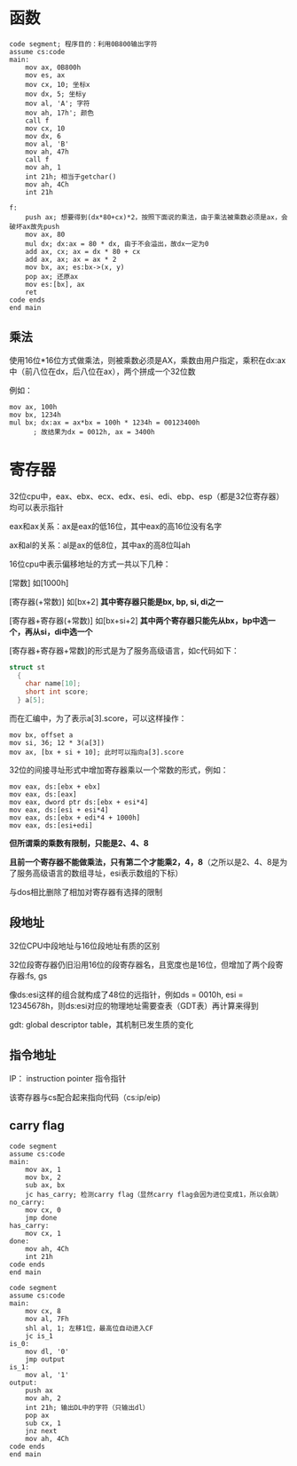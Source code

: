 # 函数

```assembly
code segment; 程序目的：利用0B800输出字符
assume cs:code
main:
	mov ax, 0B800h
	mov es, ax
	mov cx, 10; 坐标x
	mov dx, 5; 坐标y
	mov al, 'A'; 字符
	mov ah, 17h'; 颜色
	call f
	mov cx, 10
	mov dx, 6
	mov al, 'B'
	mov ah, 47h
	call f
	mov ah, 1
	int 21h; 相当于getchar()
	mov ah, 4Ch
	int 21h
	
f:
	push ax; 想要得到(dx*80+cx)*2，按照下面说的乘法，由于乘法被乘数必须是ax，会破坏ax故先push
	mov ax, 80
	mul dx; dx:ax = 80 * dx, 由于不会溢出，故dx一定为0
	add ax, cx; ax = dx * 80 + cx
	add ax, ax; ax = ax * 2
	mov bx, ax; es:bx->(x, y)
	pop ax; 还原ax
	mov es:[bx], ax
	ret
code ends
end main
```

## 乘法

使用16位*16位方式做乘法，则被乘数必须是AX，乘数由用户指定，乘积在dx:ax中（前八位在dx，后八位在ax），两个拼成一个32位数

例如：

```assembly
mov ax, 100h
mov bx, 1234h
mul bx; dx:ax = ax*bx = 100h * 1234h = 00123400h
      ; 故结果为dx = 0012h, ax = 3400h
```



# 寄存器

32位cpu中，eax、ebx、ecx、edx、esi、edi、ebp、esp（都是32位寄存器）均可以表示指针

eax和ax关系：ax是eax的低16位，其中eax的高16位没有名字

ax和al的关系：al是ax的低8位，其中ax的高8位叫ah



16位cpu中表示偏移地址的方式一共以下几种：

[常数]	如[1000h]

[寄存器(+常数)]	如[bx+2] 	**其中寄存器只能是bx, bp, si, di之一**

[寄存器+寄存器(+常数)]	如[bx+si+2]		**其中两个寄存器只能先从bx，bp中选一个，再从si，di中选一个**

[寄存器+寄存器+常数]的形式是为了服务高级语言，如c代码如下：

```c
struct st
  {
    char name[10];
  	short int score;
  } a[5];
```

而在汇编中，为了表示a[3].score，可以这样操作：

```assembly
mov bx, offset a
mov si, 36; 12 * 3(a[3])
mov ax, [bx + si + 10]; 此时可以指向a[3].score
```



32位的间接寻址形式中增加寄存器乘以一个常数的形式，例如：

```assembly
mov eax, ds:[ebx + ebx]
mov eax, ds:[eax]
mov eax, dword ptr ds:[ebx + esi*4]
mov eax, ds:[esi + esi*4]
mov eax, ds:[ebx + edi*4 + 1000h]
mov eax, ds:[esi+edi]
```

**但所谓乘的乘数有限制，只能是2、4、8**

**且前一个寄存器不能做乘法，只有第二个才能乘2，4，8**（之所以是2、4、8是为了服务高级语言的数组寻址，esi表示数组的下标）

与dos相比删除了相加对寄存器有选择的限制



## 段地址

32位CPU中段地址与16位段地址有质的区别

32位段寄存器仍旧沿用16位的段寄存器名，且宽度也是16位，但增加了两个段寄存器:fs, gs

像ds:esi这样的组合就构成了48位的远指针，例如ds = 0010h, esi = 12345678h，则ds:esi对应的物理地址需要查表（GDT表）再计算来得到

gdt: global descriptor table，其机制已发生质的变化



## 指令地址

IP： instruction pointer 指令指针

该寄存器与cs配合起来指向代码（cs:ip/eip)



## carry flag

```assembly
code segment
assume cs:code
main:
	mov ax, 1
	mov bx, 2
	sub ax, bx
	jc has_carry; 检测carry flag（显然carry flag会因为进位变成1，所以会跳）
no_carry:
	mov cx, 0
	jmp done
has_carry:
	mov cx, 1
done:
	mov ah, 4Ch
	int 21h
code ends
end main
```



```assembly
code segment
assume cs:code
main:
	mov cx, 8
	mov al, 7Fh
	shl al, 1; 左移1位，最高位自动进入CF
	jc is_1
is_0:
	mov dl, '0'
	jmp output
is_1:
	mov al, '1'
output:
	push ax
	mov ah, 2
	int 21h; 输出DL中的字符（只输出dl）
	pop ax
	sub cx, 1
	jnz next
	mov ah, 4Ch
code ends
end main
```





